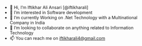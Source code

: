 - 👋 Hi, I’m Iftikhar Ali Ansari [@iftikharali]
- 👀 I’m interested in Software development
- 🌱 I’m currently Working on .Net Technology with a Multinational Company in India
- 💞️ I’m looking to collaborate on anything related to Information Technology
- 📫 You can reach me on iftikharali4@gmail.com

<!---
iftikharali/iftikharali is a ✨ special ✨ repository because its `README.md` (this file) appears on your GitHub profile.
You can click the Preview link to take a look at your changes.
--->
